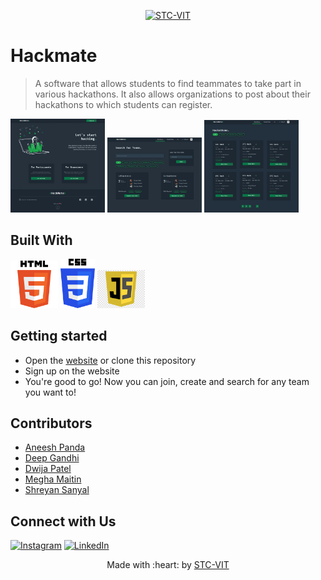 <p align="center">
    <a href="https://stcvit.in/" target="_blank"><img src="https://github.com/STCVIT/STC-README/blob/master/gitbanner.png" title="STC-VIT" alt="STC-VIT"></a>
</p>
<h1>Hackmate </h1>


> A software that allows students to find teammates to take part in various hackathons. It also allows organizations to post about their hackathons to which students can register.
<p float="left">
<img src="https://github.com/STCVIT/HackMate_Frontend/blob/main/Build%20With/landing.png" alt="landing" width="30%" >
<img src="https://github.com/STCVIT/HackMate_Frontend/blob/main/Build%20With/search.png" alt="search" width="30%" >
<img src="https://github.com/STCVIT/HackMate_Frontend/blob/main/Build%20With/view.png" alt="view" width="30%" >

</p>


## Built With
<!-- Add tech stack images -->
<p float="left">
<img src="https://github.com/STCVIT/HackMate_Frontend/blob/main/Build%20With/HTML%20png.png" alt="HTML" width="15%" >
<img src="https://github.com/STCVIT/HackMate_Frontend/blob/main/Build%20With/CSS%20png.png" alt="CSS" width="11%" >
<img src="https://github.com/STCVIT/HackMate_Frontend/blob/main/Build%20With/JS%20png.png" alt="JS" width="15%" >

</p>

## Getting started
* Open the <a href="https://stcvit.github.io/HackMate_Frontend/"> website</a>  or clone this repository
* Sign up on the website
* You're good to go! Now you can join, create and search for any team you want to!

## Contributors
*   <a href="https://github.com/aneeshpanda">Aneesh Panda</a>
*   <a href="https://github.com/deepg7">Deep Gandhi</a>
*   <a href="https://github.com/dwijaxo">Dwija Patel</a>
*   <a href="https://github.com/megh-hub">Megha Maitin</a>
*   <a href="https://github.com/Shreyan111">Shreyan Sanyal</a>
## Connect with Us

[![Instagram](https://img.shields.io/badge/Instagram-E4405F?style=for-the-badge&logo=instagram&logoColor=white)](https://www.instagram.com/stcvit/)
[![LinkedIn](https://img.shields.io/badge/LinkedIn-0077B5?style=for-the-badge&logo=linkedin&logoColor=white)](https://www.linkedin.com/company/micvitvellore/mycompany/)

<p align="center">
	Made with :heart: by <a href="https://stcvit.in/">STC-VIT</a>
</p>
